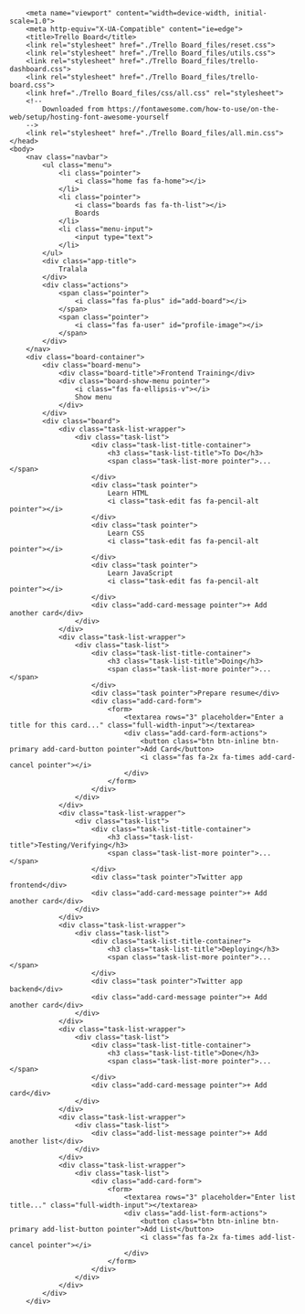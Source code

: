 <!DOCTYPE html>
<!-- saved from url=(0080)https://great-learning.s3.ap-south-1.amazonaws.com/week-2/trello-dashboard.html? -->
<html lang="en"><head><meta http-equiv="Content-Type" content="text/html; charset=UTF-8">
        
        <meta name="viewport" content="width=device-width, initial-scale=1.0">
        <meta http-equiv="X-UA-Compatible" content="ie=edge">
        <title>Trello Board</title>
        <link rel="stylesheet" href="./Trello Board_files/reset.css">
        <link rel="stylesheet" href="./Trello Board_files/utils.css">
        <link rel="stylesheet" href="./Trello Board_files/trello-dashboard.css">
        <link rel="stylesheet" href="./Trello Board_files/trello-board.css">
        <link href="./Trello Board_files/css/all.css" rel="stylesheet">
        <!--
            Downloaded from https://fontawesome.com/how-to-use/on-the-web/setup/hosting-font-awesome-yourself
        -->
        <link rel="stylesheet" href="./Trello Board_files/all.min.css">
    </head>
    <body>
        <nav class="navbar">
            <ul class="menu">
                <li class="pointer">
                    <i class="home fas fa-home"></i>
                </li>
                <li class="pointer">
                    <i class="boards fas fa-th-list"></i>
                    Boards
                </li>
                <li class="menu-input">
                    <input type="text">
                </li>
            </ul>
            <div class="app-title">
                Tralala
            </div>
            <div class="actions">
                <span class="pointer">
                    <i class="fas fa-plus" id="add-board"></i>
                </span>
                <span class="pointer">
                    <i class="fas fa-user" id="profile-image"></i>
                </span>
            </div>
        </nav>
        <div class="board-container">
            <div class="board-menu">
                <div class="board-title">Frontend Training</div>
                <div class="board-show-menu pointer">
                    <i class="fas fa-ellipsis-v"></i>
                    Show menu
                </div>
            </div>
            <div class="board">
                <div class="task-list-wrapper">
                    <div class="task-list">
                        <div class="task-list-title-container">
                            <h3 class="task-list-title">To Do</h3>
                            <span class="task-list-more pointer">...</span>
                        </div>
                        <div class="task pointer">
                            Learn HTML
                            <i class="task-edit fas fa-pencil-alt pointer"></i>
                        </div>
                        <div class="task pointer">
                            Learn CSS
                            <i class="task-edit fas fa-pencil-alt pointer"></i>
                        </div>
                        <div class="task pointer">
                            Learn JavaScript
                            <i class="task-edit fas fa-pencil-alt pointer"></i>
                        </div>
                        <div class="add-card-message pointer">+ Add another card</div>
                    </div>
                </div>
                <div class="task-list-wrapper">
                    <div class="task-list">
                        <div class="task-list-title-container">
                            <h3 class="task-list-title">Doing</h3>
                            <span class="task-list-more pointer">...</span>
                        </div>
                        <div class="task pointer">Prepare resume</div>
                        <div class="add-card-form">
                            <form>
                                <textarea rows="3" placeholder="Enter a title for this card..." class="full-width-input"></textarea>
                                <div class="add-card-form-actions">
                                    <button class="btn btn-inline btn-primary add-card-button pointer">Add Card</button>
                                    <i class="fas fa-2x fa-times add-card-cancel pointer"></i>
                                </div>
                            </form>
                        </div>
                    </div>
                </div>
                <div class="task-list-wrapper">
                    <div class="task-list">
                        <div class="task-list-title-container">
                            <h3 class="task-list-title">Testing/Verifying</h3>
                            <span class="task-list-more pointer">...</span>
                        </div>
                        <div class="task pointer">Twitter app frontend</div>
                        <div class="add-card-message pointer">+ Add another card</div>
                    </div>
                </div>
                <div class="task-list-wrapper">
                    <div class="task-list">
                        <div class="task-list-title-container">
                            <h3 class="task-list-title">Deploying</h3>
                            <span class="task-list-more pointer">...</span>
                        </div>
                        <div class="task pointer">Twitter app backend</div>
                        <div class="add-card-message pointer">+ Add another card</div>
                    </div>
                </div>
                <div class="task-list-wrapper">
                    <div class="task-list">
                        <div class="task-list-title-container">
                            <h3 class="task-list-title">Done</h3>
                            <span class="task-list-more pointer">...</span>
                        </div>
                        <div class="add-card-message pointer">+ Add card</div>
                    </div>
                </div>
                <div class="task-list-wrapper">
                    <div class="task-list">
                        <div class="add-list-message pointer">+ Add another list</div>
                    </div>
                </div>
                <div class="task-list-wrapper">
                    <div class="task-list">
                        <div class="add-card-form">
                            <form>
                                <textarea rows="3" placeholder="Enter list title..." class="full-width-input"></textarea>
                                <div class="add-list-form-actions">
                                    <button class="btn btn-inline btn-primary add-list-button pointer">Add List</button>
                                    <i class="fas fa-2x fa-times add-list-cancel pointer"></i>
                                </div>
                            </form>
                        </div>
                    </div>
                </div>
            </div>
        </div>
    
</body></html>
